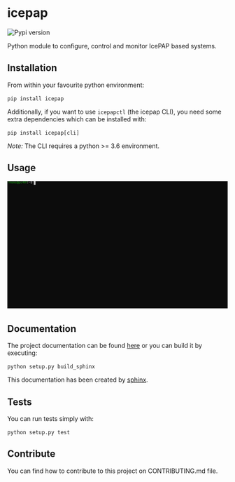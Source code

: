 # icepap

![Pypi version][pypi]

Python module to configure, control and monitor IcePAP based systems.


## Installation

From within your favourite python environment:

```console
pip install icepap
```

Additionally, if you want to use `icepapctl` (the icepap CLI), you need some
extra dependencies which can be installed with:

```console
pip install icepap[cli]
```

*Note:* The CLI requires a python >= 3.6 environment.

## Usage

![spec in action](./demo.svg)


## Documentation

The project documentation can be found [here](https://alba-synchrotron.github.io/pyIcePAP-doc) or you can build it by executing:
```console
python setup.py build_sphinx
```

This documentation has been created by [sphinx](http://www.sphinx-doc.org/en/stable/).

## Tests

You can run tests simply with:
```console
python setup.py test
```

## Contribute

You can find how to contribute to this project on CONTRIBUTING.md file.


[pypi]: https://img.shields.io/pypi/pyversions/icepap.svg
